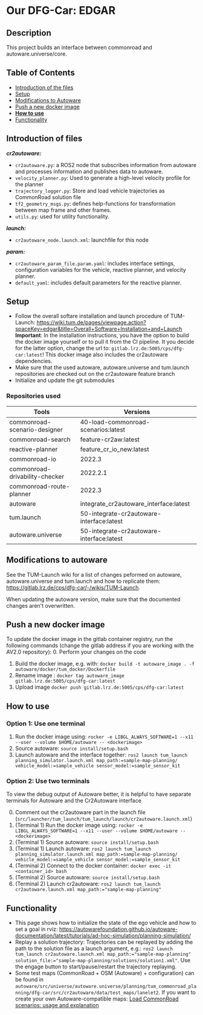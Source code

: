# Our DFG-Car: **EDGAR**

## Description
This project builds an interface between commonroad and autoware.universe/core. 

## Table of Contents

- [Introduction of the files](#introduction-of-files)
- [Setup](#setup)
- [Modifications to Autoware](#modifications-to-autoware)
- [Push a new docker image](#push-a-new-docker-image)
- [**How to use**](#how-to-use)
- [Functionality](#functionality)

## Introduction of files
_**cr2autoware:**_
* `cr2autoware.py`: a ROS2 node that subscribes information from autoware and processes information and publishes data to autoware.
* `velocity_planner.py`: Used to generate a high-level velocity profile for the planner
* `trajectory_logger.py`: Store and load vehicle trajectories as CommonRoad solution file
* `tf2_geometry_msgs.py`: defines help-functions for transformation between map frame and other frames.
* `utils.py`: used for utility functionality.

_**launch:**_
* `cr2autoware_node.launch.xml`: launchfile for this node 

_**param:**_
* `cr2autoware_param_file.param.yaml`: includes interface settings, configuration variables for the vehicle, reactive planner, and velocity planner.
* `default_yaml`: includes default parameters for the reactive planner.

## Setup
* Follow the overall softare installation and launch procedure of TUM-Launch: https://wiki.tum.de/pages/viewpage.action?spaceKey=edgar&title=Overall+Software+Installation+and+Launch  
**Important**: In the installation instructions, you have the option to build the docker image yourself or to pull it from the CI pipeline. It you decide for the latter option, change the url to: `gitlab.lrz.de:5005/cps/dfg-car:latest`! This docker image also includes the cr2autoware dependencies.
* Make sure that the used autoware, autoware.universe and tum.launch repositories are checked out on the cr2autoware feature branch
* Initialize and update the git submodules

### Repositories used
| Tools | Versions|
|-|-|
| commonroad-scenario-designer | 40-load-commonroad-scenarios:latest |
| commonroad-search | feature-cr2aw:latest |
| reactive-planner | feature_cr_io_new:latest |
| commonroad-io | 2022.3 |
| commonroad-drivability-checker | 2022.2.1 |
| commonroad-route-planner | 2022.3
| autoware | integrate_cr2autoware_interface:latest |
| tum.launch | 50-integrate-cr2autoware-interface:latest |
| autoware.universe | 50-integrate-cr2autoware-interface:latest |

## Modifications to autoware
See the TUM-Launch wiki for a list of changes peformed on autoware, autoware.universe and tum.launch and how to replicate them: https://gitlab.lrz.de/cps/dfg-car/-/wikis/TUM-Launch.

When updating the autoware version, make sure that the documented changes aren't overwritten.

## Push a new docker image

To update the docker image in the gitlab container registry, run the following commands (change the gitlab address if you are working with the AV2.0 repository):
0. Perform your changes on the code
1. Build the docker image, e.g. with: `docker build -t autoware_image . -f autoware/docker/tum_docker/Dockerfile`
2. Rename image : `docker tag autoware_image gitlab.lrz.de:5005/cps/dfg-car:latest`
3. Upload image `docker push gitlab.lrz.de:5005/cps/dfg-car:latest`

## How to use
### Option 1: Use one terminal
1. Run the docker image using: `rocker -e LIBGL_ALWAYS_SOFTWARE=1 --x11 --user --volume $HOME/autoware -- <dockerimage>`
2. Source autoware: `source install/setup.bash`
3. Launch autoware and the interface together: `ros2 launch tum_launch planning_simulator.launch.xml map_path:=sample-map-planning/ vehicle_model:=sample_vehicle sensor_model:=sample_sensor_kit`

### Option 2: Use two terminals
To view the debug output of Autoware better, it is helpful to have separate terminals for Autoware and the Cr2Autoware interface

0. Comment out the cr2autoware part in the launch file (`src/launcher/tum_launch/tum_launch/launch/cr2autoware.launch.xml`)
1. (Terminal 1) Run the docker image using: `rocker -e LIBGL_ALWAYS_SOFTWARE=1 --x11 --user --volume $HOME/autoware -- <dockerimage>`
2. (Terminal 1) Source autoware: `source install/setup.bash`
3. (Terminal 1) Launch autoware: `ros2 launch tum_launch planning_simulator.launch.xml map_path:=sample-map-planning/ vehicle_model:=sample_vehicle sensor_model:=sample_sensor_kit`
4. (Terminal 2) Connect to the docker container: `docker exec -it <container_id> bash`
5. (Terminal 2) Source autoware: `source install/setup.bash`
6. (Terminal 2) Launch cr2autoware: `ros2 launch tum_launch cr2autoware.launch.xml map_path:="sample-map-planning"`

## Functionality
- This page shows how to initialize the state of the ego vehicle and how to set a goal in rviz: https://autowarefoundation.github.io/autoware-documentation/latest/tutorials/ad-hoc-simulation/planning-simulation/
- Replay a solution trajectory: Trajectories can be replayed by adding the path to the solution file as a launch argument, e.g.: `ros2 launch tum_launch cr2autoware.launch.xml map_path:="sample-map-planning" solution_file:="sample-map-planning/solutions/solution1.xml"`. Use the engage button to start/pause/restart the trajectory replaying.
- Some test maps (CommonRoad + OSM (Autoware) + configuration) can be found in `autoware/src/universe/autoware.universe/planning/tum_commonroad_planning/dfg-car/src/cr2autoware/data/test_maps/lanelet2`. If you want to create your own Autoware-compatible maps: [Load CommonRoad scenarios: usage and explanation](https://gitlab.lrz.de/cps/dfg-car/-/wikis/Usage-and-explanation:-load-commonroad-scenarios)
